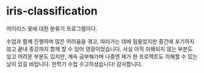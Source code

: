# iris-classification

어이리스 꽃에 대한 분류기 프로그램이다.

수업과 함께 진행하며 많은 어려움을 겪고, 따라가는 데에 힘들었지만 중간에 포기하지 않고 끝내 종강까지 함께 할 수 있어 영광이었습니다. 사실 아직 이해되지 않는 부분도 있고 어려운 부분도 있지만, 계속 공부해가며 나중엔 제가 한 프로젝트도 이해할 수 있는 날이 있길 바랍니다. 한학기 수업 수고하셨습니다! 감사합니다.